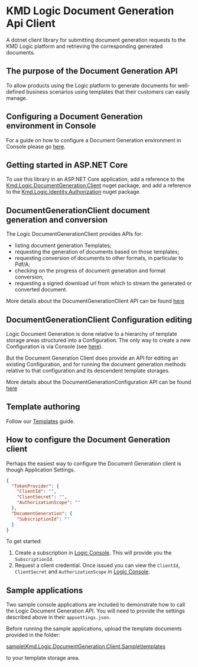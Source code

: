﻿# KMD Logic Document Generation Api Client

A dotnet client library for submitting document generation requests to the KMD Logic platform and retrieving the corresponding generated documents.

## The purpose of the Document Generation API

To allow products using the Logic platform to generate documents for well-defined business scenarios using templates that their customers can easily manage.

## Configuring a Document Generation environment in Console

For a guide on how to configure a Document Generation environment in Console please go [here](./docs/Configuration/Configuration.md).


## Getting started in ASP.NET Core

To use this library in an ASP.NET Core application, 
add a reference to the [Kmd.Logic.DocumentGeneration.Client](https://www.nuget.org/packages/Kmd.Logic.DocumentGeneration.Client) nuget package, 
and add a reference to the [Kmd.Logic.Identity.Authorization](https://www.nuget.org/packages/Kmd.Logic.Identity.Authorization) nuget package.


## DocumentGenerationClient document generation and conversion

The Logic DocumentGenerationClient provides APIs for:

* listing document generation Templates;
* requesting the generation of documents based on those templates;
* requesting conversion of documents to other formats, in particular to Pdf/A;
* checking on the progress of document generation and format conversion;
* requesting a signed download url from which to stream the generated or converted document.

More details about the DocumentGenerationClient API can be found [here](./docs/Generation/GenerationAndConversionApi.md)


## DocumentGenerationClient Configuration editing

Logic Document Generation is done relative to a hierarchy of template storage areas structured into a Configuration.
The only way to create a new Configuration is via Console (see [here](./docs/Configuration/Configuration.md)).

But the Document Generation Client does provide an API for editing an existing Configuration, and for running the document generation methods relative to that configuration and its descendent template storages.

More details about the DocumentGenerationConfiguration API can be found [here](./docs/Configuration/DocumentGenerationConfigurationApi.md)


## Template authoring

Follow our [Templates](./docs/Templates/Templates.md) guide.

## How to configure the Document Generation client

Perhaps the easiest way to configure the Document Generation client is though Application Settings.

```json
{
  "TokenProvider": {
    "ClientId": "",
    "ClientSecret": "",
    "AuthorizationScope": ""
  },
  "DocumentGeneration": {
    "SubscriptionId": ""
  }
}
```

To get started:

1. Create a subscription in [Logic Console](https://console.kmdlogic.io). This will provide you the `SubscriptionId`.
2. Request a client credential. Once issued you can view the `ClientId`, `ClientSecret` and `AuthorizationScope` in [Logic Console](https://console.kmdlogic.io).

## Sample applications

Two sample console applications are included to demonstrate how to call the Logic Document Generation API. You will need to provide the settings described above in their `appsettings.json`.

Before running the sample applications, upload the template documents provided in the folder:

[sample\Kmd.Logic.DocumentGeneration.Client.Sample\templates](sample\Kmd.Logic.DocumentGeneration.Client.Sample\templates\ "Sample Templates")

to your template storage area.
